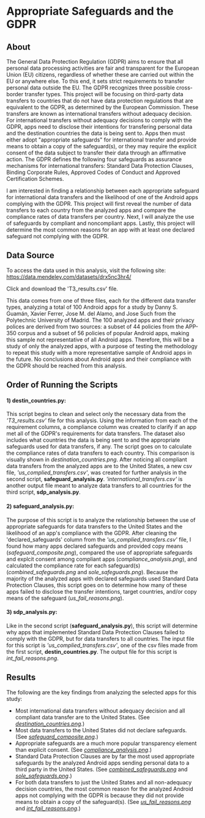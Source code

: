 # Appropriate Safeguards and the GDPR

## About

The General Data Protection Regulation (GDPR) aims to ensure that all personal data processing activities are fair and transparent for the European Union (EU) citizens, regardless of whether these are carried out within the EU or anywhere else. To this end, it sets strict requirements to transfer personal data outside the EU. The GDPR recognizes three possible cross-border transfer types. This project will be focusing on third-party data transfers to countries that do not have data protection regulations that are equivalent to the GDPR, as determined by the European Commission. These transfers are known as international transfers without adequacy decision. For international transfers without adequacy decisions to comply with the GDPR, apps need to disclose their intentions for transfering personal data and the destination countries the data is being sent to. Apps then must either adopt "appropriate safeguards" for international transfer and provide means to obtain a copy of the safeguard(s), or they may require the explicit consent of the data subject to transfer their data through an affirmative action. The GDPR defines the following four safeguards as assurance mechanisms for international transfers: Standard Data Protection Clauses, Binding Corporate Rules, Approved Codes of Conduct and Approved Certification Schemes. 

I am interested in finding a relationship between each appropriate safeguard for international data transfers and the likelihood of one of the Android apps complying with the GDPR. This project will first reveal the number of data transfers to each country from the analyzed apps and compare the compliance rates of data transfers per country. Next, I will analyze the use of safeguards by compliant and noncompliant apps. Lastly, this project will determine the most common reasons for an app with at least one declared safeguard not complying with the GDPR.

## Data Source

To access the data used in this analysis, visit the following site:
https://data.mendeley.com/datasets/drx5nc3hr4/

Click and download the 'T3_results.csv' file. 

This data comes from one of three files, each for the different data transfer types, analyzing a total of 100 Android apps for a study by Danny S. Guamán, Xavier Ferrer, Jose M. del Alamo, and Jose Such from the Polytechnic University of Madrid. The 100 analyzed apps and their privacy polices are derived from two sources: a subset of 44 policies from the APP-350 corpus and a subset of 56 policies of popular Android apps, making this sample not representative of all Android apps. Therefore, this will be a study of only the analyzed apps, with a purpose of testing the methodology to repeat this study with a more representative sample of Android apps in the future. No conclusions about Android apps and their compliance with the GDPR should be reached from this analysis. 

## Order of Running the Scripts

#### 1) destin_countries.py:
This script begins to clean and select only the necessary data from the *'T3_results.csv'* file for this analysis. Using the information from each of the requirement columns, a compliance column was created to clarify if an app met all of the GDPR's requirements for data transfers. The dataset also includes what countries the data is being sent to and the appropriate safeguards used for data transfers, if any. The script goes on to calculate the compliance rates of data transfers to each country. This comparison is visually shown in *destination_countries.png*. After noticing all compliant data transfers from the analyzed apps are to the United States, a new csv file, *'us_complied_transfers.csv'*, was created for further analysis in the second script, **safeguard_analysis.py**. *'international_transfers.csv'* is another output file meant to analyze data transfers to all countries for the third script, **sdp_analysis.py**. 

#### 2) safeguard_analysis.py: 
The purpose of this script is to analyze the relationship between the use of appropriate safeguards for data transfers to the United States and the likelihood of an app's compliance with the GDPR. After cleaning the 'declared_safeguards' column from the *'us_complied_transfers.csv'* file, I found how many apps declared safeguards and provided copy means (*safeguard_composite.png*), compared the use of appropriate safeguards and explcit consent among compliant apps (*compliance_analysis.png*), and calculated the compliance rate for each safeguard(s) (*combined_safeguards.png* and *sole_safeguards.png*). Because the majority of the analyzed apps with declared safeguards used Standard Data Protection Clauses, this script goes on to determine how many of these apps failed to disclose the transfer intentions, target countries, and/or copy means of the safeguard (*us_fail_reasons.png*).  

#### 3) sdp_analysis.py: 
Like in the second script (**safeguard_analysis.py**), this script will determine why apps that implemented Standard Data Protection Clauses failed to comply with the GDPR, but for data transfers to all countries. The input file for this script is *'us_complied_transfers.csv'*, one of the csv files made from the first script, **destin_countries.py**. The output file for this script is *int_fail_reasons.png*.

## Results

The following are the key findings from analyzing the selected apps for this study:
* Most international data transfers without adequacy decision and all compliant data transfer are to the United States. (See [*destination_countries.png*](destination_countries.png).)
* Most data transfers to the United States did not declare safeguards. (See [*safeguard_composite.png*](safeguard_composite.png).)
* Appropriate safeguards are a much more popular transparency element than explicit consent. (See [*compliance_analysis.png*](compliance_analysis.png).)
* Standard Data Protection Clauses are by far the most used appropriate safeguards by the analyzed Android apps sending personal data to a third party in the United States. (See [*combined_safeguards.png*](combined_safeguards.png) and [*sole_safeguards.png*](sole_safeguards.png).)
* For both data transfers to just the United States and all non-adequacy decision countries, the most common reason for the analyzed Android apps not complying with the GDPR is because they did not provide means to obtain a copy of the safeguard(s). (See [*us_fail_reasons.png*](us_fail_reasons.png) and [*int_fail_reasons.png*](int_fail_reasons.png).)
